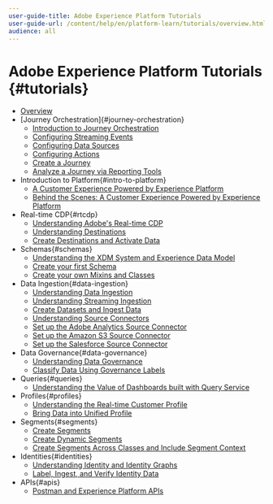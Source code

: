 ```yaml
---
user-guide-title: Adobe Experience Platform Tutorials
user-guide-url: /content/help/en/platform-learn/tutorials/overview.html
audience: all
---
```


# Adobe Experience Platform Tutorials {#tutorials}

+ [Overview](overview.md)
+ [Journey Orchestration]{#journey-orchestration}
  + [Introduction to Journey Orchestration](/help/journey-orchestration/journey-orchestration-introduction.md)
  + [Configuring Streaming Events](/help/journey-orchestration/journey-orchestration-configuring-streaming-events.md)
  + [Configuring Data Sources](/help/journey-orchestration/journey-orchestration-configuring-data-sources.md)
  + [Configuring Actions](/help/journey-orchestration/journey-orchestration-configuring-actions.md)
  + [Create a Journey](/help/journey-orchestration/journey-orchestration-create-a-journey.md)
  + [Analyze a Journey via Reporting Tools](/help/journey-orchestration/journey-orchestration-reporting.md)
+ Introduction to Platform{#intro-to-platform}
  + [A Customer Experience Powered by Experience Platform](intro-to-platform/a-customer-experience-powered-by-experience-platform.md)
  + [Behind the Scenes: A Customer Experience Powered by Experience Platform](intro-to-platform/behind-the-scenes-a-customer-experience-powered-by-experience-platform.md)
+ Real-time CDP{#rtcdp}
  + [Understanding Adobe's Real-time CDP](rtcdp/understanding-destinations.md)
  + [Understanding Destinations](rtcdp/understanding-destinations.md)
  + [Create Destinations and Activate Data](rtcdp/create-destinations-and-activate-data.md)
+ Schemas{#schemas}
  + [Understanding the XDM System and Experience Data Model](schemas/understanding-the-xdm-system-and-experience-data-model.md)
  + [Create your first Schema](schemas/create-your-first-schema-with-out-of-the-box-components.md)
  + [Create your own Mixins and Classes](schemas/create-your-own-mixins-and-classes.md)
+ Data Ingestion{#data-ingestion}
  + [Understanding Data Ingestion](datasets/understanding-data-ingestion.md)
  + [Understanding Streaming Ingestion](datasets/understanding-streaming-ingestion.md)
  + [Create Datasets and Ingest Data](datasets/create-datasets-and-ingest-data.md)
  + [Understanding Source Connectors](datasets/understanding-source-connectors.md)
  + [Set up the Adobe Analytics Source Connector](datasets/setup-the-adobe-analytics-source-connector.md)
  + [Set up the Amazon S3 Source Connector](datasets/setup-the-amazon-s3-source-connector.md)
  + [Set up the Salesforce Source Connector](datasets/setup-the-salesforce-source-connector.md)
+ Data Governance{#data-governance}
  + [Understanding Data Governance](governance/understanding-data-governance.md)
  + [Classify Data Using Governance Labels](governance/understanding-data-governance.md)
+ Queries{#queries}
  + [Understanding the Value of Dashboards built with Query Service](queries/understanding-the-value-of-dashboards-built-with-query-service.md)
+ Profiles{#profiles}
  + [Understanding the Real-time Customer Profile](profiles/understanding-the-real-time-customer-profile.md)
  + [Bring Data into Unified Profile](profiles/bring-data-into-the-real-time-customer-profile.md)
+ Segments{#segments}
  + [Create Segments](segments/create-segments.md)
  + [Create Dynamic Segments](segments/create-dynamic-segments.md)
  + [Create Segments Across Classes and Include Segment Context](segments/create-segments-across-classes-and-include-segment-context.md)
+ Identities{#identities}
  + [Understanding Identity and Identity Graphs](identities/understanding-identity-and-identity-graphs.md)
  + [Label, Ingest, and Verify Identity Data](identities/label-ingest-and-verify-identity-data.md)
+ APIs{#apis}
  + [Postman and Experience Platform APIs](apis/postman.md)
